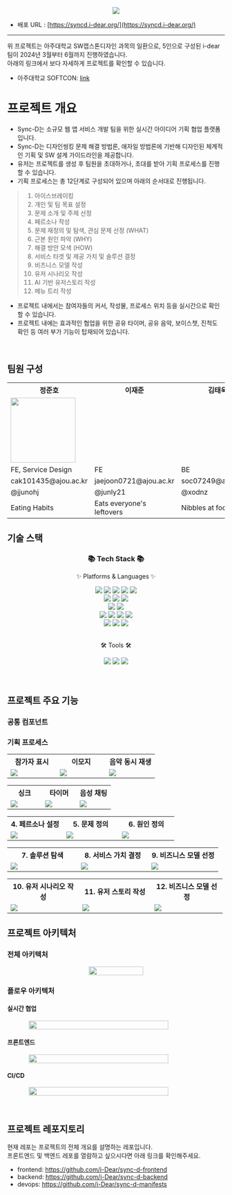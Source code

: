 <div align=center>
	<img src="https://github.com/i-Dear/.github/assets/121740394/576d481f-0f1b-4ca1-af84-a1a0fedbaec8" />
</div>
 
+ 배포 URL : [https://syncd.i-dear.org/](https://syncd.i-dear.org/)
---

위 프로젝트는 아주대학교 SW캡스톤디자인 과목의 일환으로, 5인으로 구성된 i-dear 팀이 2024년 3월부터 6월까지 진행하였습니다.
<br/>
아래의 링크에서 보다 자세하게 프로젝트를 확인할 수 있습니다.

- 아주대학교 SOFTCON: [link](https://softcon.ajou.ac.kr/works/works.asp?uid=1797)

# 프로젝트 개요

- Sync-D는 소규모 웹 앱 서비스 개발 팀을 위한 실시간 아이디어 기획 협업 플랫폼입니다.
- Sync-D는 디자인씽킹 문제 해결 방법론, 애자일 방법론에 기반해 디자인된 체계적인 기획 및 SW 설계 가이드라인을 제공합니다.
- 유저는 프로젝트를 생성 후 팀원을 초대하거나, 초대를 받아 기획 프로세스를 진행할 수 있습니다.
- 기획 프로세스는 총 12단계로 구성되어 있으며 아래의 순서대로 진행됩니다.

> 1. 아이스브레이킹
> 2. 개인 및 팀 목표 설정
> 3. 문제 소개 및 주제 선정
> 4. 페르소나 작성
> 5. 문제 재정의 및 탐색, 관심 문제 선정 (WHAT)
> 6. 근본 원인 파악 (WHY)
> 7. 해결 방안 모색 (HOW)
> 8. 서비스 타겟 및 제공 가치 및 솔루션 결정
> 9. 비즈니스 모델 작성
> 10. 유저 시나리오 작성
> 11. AI 기반 유저스토리 작성
> 12. 메뉴 트리 작성

- 프로젝트 내에서는 참여자들의 커서, 작성물, 프로세스 위치 등을 실시간으로 확인할 수 있습니다.
- 프로젝트 내에는 효과적인 협업을 위한 공유 타이머, 공유 음악, 보이스챗, 진척도 확인 등 여러 부가 기능이 탑재되어 있습니다.

</br>

## 팀원 구성

<table>
  <tr>
    <th>정준호</th>
	<th>이재준</th>
    <th>김태욱</th>
    <th>오동재</th>
    <th>이찬주</th>
  </tr>
  <tr>
    <td><img src=”https://avatars.githubusercontent.com/u/121740394?v=4” height=150 width=150></td>
    <td></td>
	<td></td>
    <td></td>
    <td></td>
  </tr>
  <tr>
    <td>FE, Service Design</td>
    <td>FE</td>
	<td>BE</td>
    <td>BE</td>
    <td>BE, Infra</td>
  </tr>
  <tr>
    <td>cak101435@ajou.ac.kr</td>
    <td>jaejoon0721@ajou.ac.kr</td>
    <td>soc07249@ajou.ac.kr</td>
    <td>dhehdwo7@ajou.ac.kr</td>
    <td>dlckswn334@ajou.ac.kr</td>
  </tr>
  <tr>
    <td>@jjunohj</td>
    <td>@junly21</td>
    <td>@xodnz</td>
    <td>@donggni0712</td>
    <td>@jalju0804</td>
  </tr>
  <tr>
    <td>Eating Habits</td>
    <td>Eats everyone's leftovers</td>
    <td>Nibbles at food</td>
    <td>Hearty eater</td>
    <td>Will eat till he explodes</td>
  </tr>
</table>

## 기술 스택

<div align=center>
	<h3>📚 Tech Stack 📚</h3>
	<p>✨ Platforms & Languages ✨</p>
</div>
<div align="center">
    <img src="https://img.shields.io/badge/HTML5-E34F26?style=flat&logo=HTML5&logoColor=white" />
	<img src="https://img.shields.io/badge/CSS3-1572B6?style=flat&logo=CSS3&logoColor=white" />
	<img src="https://img.shields.io/badge/JavaScript-F7DF1E?style=flat&logo=JavaScript&logoColor=white" />
	 <img src="https://img.shields.io/badge/React-61DAFB?style=flat&logo=react&logoColor=white" />
	 <img src="https://img.shields.io/badge/Next-000000.svg?style=flat&logo=Next.js&logoColor=white">
    <br/>
    <img src="https://img.shields.io/badge/Java-47A248?style=flat&logo=Conda-Forge&logoColor=white" />
	<img src="https://img.shields.io/badge/Spring-6DB33F?style=flat&logo=Spring&logoColor=white" />
    <img src="https://img.shields.io/badge/MongoDB-47A248?style=flat&logo=MongoDB&logoColor=white" />

<br/>
	<img src="https://img.shields.io/badge/Kubernetes-326CE5?style=flat&logo=kubernetes&logoColor=white" />
	<img src="https://img.shields.io/badge/Argo-EF7B4D?style=flat&logo=argo&logoColor=white" />
 <br/>
	<img src="https://img.shields.io/badge/OpenAI-412991?style=flat&logo=OpenAI&logoColor=white" />
	<img src="https://img.shields.io/badge/NGINX-009639?style=flat&logo=NGINX&logoColor=white" />
	<img src="https://img.shields.io/badge/Google-4285F4?style=flat&logo=Google&logoColor=white" />
  	<img src="https://img.shields.io/badge/Gmail-EA4335?style=flat&logo=Gmail&logoColor=white" />
<br/>
 	<img src="https://img.shields.io/badge/AmazonWebServices-232F3E?style=flat&logo=AmazonWebServices&logoColor=white" />
  	<img src="https://img.shields.io/badge/AmazonS3-569A31?style=flat&logo=AmazonS3&logoColor=white" />
   	<img src="https://img.shields.io/badge/AmazonRoute53-8C4FFF?style=flat&logo=AmazonRoute53&logoColor=white" />

</div>
<br>
<div align=center>
	<p>🛠 Tools 🛠</p>
</div>
<div align=center>
  <img src="https://img.shields.io/badge/GitHub-181717?style=flat&logo=GitHub&logoColor=white" />
	<img src="https://img.shields.io/badge/IntelliJ%20IDEA-2C2255?style=flat&logo=intellijidea&logoColor=white" />
	<img src="https://img.shields.io/badge/Visual%20Studio%20Code-007ACC?style=flat&logo=VisualStudioCode&logoColor=white" />

</div>

<br/>
<br/>

## 프로젝트 주요 기능

### 공통 컴포넌트

### 기획 프로세스

<table style="width:99%">
    <tr>
        <th style="width:33%;"> 참가자 표시</th>
        <th style="width:33%;"> 이모지</th>
        <th style="width:33%;"> 음악 동시 재생</th>
    </tr>
    <tr>
        <td> <img src="https://raw.githubusercontent.com/i-Dear/.github/main/profile/resources/tutorial-collaborators.png"></td>
        <td><img src="https://raw.githubusercontent.com/i-Dear/.github/main/profile/resources/tutorial-emoji.png"></td>
        <td><img src="https://raw.githubusercontent.com/i-Dear/.github/main/profile/resources/tutorial-music.png"></td>
    </tr>
</table>
<table style="width:99%">
    <tr>
        <th style="width:33%;"> 싱크</th>
        <th style="width:33%;">타이머</th>
        <th style="width:33%;">음성 채팅</th>
    </tr>
    <tr>
        <td> <img src="https://raw.githubusercontent.com/i-Dear/.github/main/profile/resources/tutorial-sync.png"></td>
        <td><img src="https://raw.githubusercontent.com/i-Dear/.github/main/profile/resources/tutorial-timer.png"></td>
        <td><img src="https://raw.githubusercontent.com/i-Dear/.github/main/profile/resources/tutorial-voice.png"></td>
    </tr>
</table>
<table style="width:99%">
    <tr>
        <th style="width:33%;"> 4. 페르소나 설정</th>
        <th style="width:33%;"> 5. 문제 정의</th>
        <th style="width:33%;">6. 원인 정의</th>
    </tr>
    <tr>
        <td> <img src="https://raw.githubusercontent.com/i-Dear/.github/main/profile/resources/step4.gif"></td>
        <td><img src="https://raw.githubusercontent.com/i-Dear/.github/main/profile/resources/step5.gif"></td>
        <td><img src="https://raw.githubusercontent.com/i-Dear/.github/main/profile/resources/step6.gif"></td>
    </tr>
</table>
<table style="width:99%">
    <tr>
        <th style="width:33%;"> 7. 솔루션 탐색</th>
        <th style="width:33%;"> 8. 서비스 가치 결정</th>
        <th style="width:33%;">9. 비즈니스 모델 선정</th>
    </tr>
    <tr>
        <td> <img src="https://raw.githubusercontent.com/i-Dear/.github/main/profile/resources/step7.gif"></td>
        <td><img src="https://raw.githubusercontent.com/i-Dear/.github/main/profile/resources/step8.gif"></td>
        <td><img src="https://raw.githubusercontent.com/i-Dear/.github/main/profile/resources/step9.gif"></td>
    </tr>
</table>
<table style="width:99%">
    <tr>
        <th style="width:33%;"> 10. 유저 시나리오 작성</th>
        <th style="width:33%;"> 11. 유저 스토리 작성</th>
        <th style="width:33%;">12. 비즈니스 모델 선정</th>
    </tr>
    <tr>
        <td> <img src="https://raw.githubusercontent.com/i-Dear/.github/main/profile/resources/step10.gif"></td>
        <td><img src="https://raw.githubusercontent.com/i-Dear/.github/main/profile/resources/step11.gif"></td>
        <td><img src="https://raw.githubusercontent.com/i-Dear/.github/main/profile/resources/step12.gif"></td>
    </tr>
</table>

## 프로젝트 아키텍처

### 전체 아키텍처
<div align="center">
<p style="display: flex; justify-content: center; align-items: center;">
  <img src="https://raw.githubusercontent.com/i-Dear/.github/main/profile/resources/architecture.png" style="width:50%" >
</p>
</div>

### 플로우 아키텍처

#### 실시간 협업

<p style="display: flex; justify-content: center; align-items: center;">
  <img src="https://raw.githubusercontent.com/i-Dear/.github/main/profile/resources/liveblocks.png" style="width:80%" >
</p>

#### 프론트엔드

<p style="display: flex; justify-content: center; align-items: center;">
  <img src="https://raw.githubusercontent.com/i-Dear/.github/main/profile/resources/front-flow.png" style="width:80%" >
</p>
 
#### CI/CD
<p style="display: flex; justify-content: center; align-items: center;">
  <img src="https://raw.githubusercontent.com/i-Dear/.github/main/profile/resources/cicd-flow.png" style="width:80%" >
</p>

<br/>

## 프로젝트 레포지토리

현재 레포는 프로젝트의 전체 개요를 설명하는 레포입니다. <br/>
프론트엔드 및 백엔드 레포를 열람하고 싶으시다면 아래 링크를 확인해주세요.

- frontend: https://github.com/i-Dear/sync-d-frontend
- backend: https://github.com/i-Dear/sync-d-backend
- devops: https://github.com/i-Dear/sync-d-manifests
  <br/>

